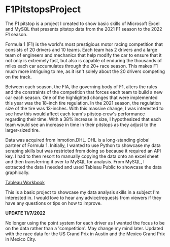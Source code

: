 # F1PitstopsProject
The F1 pitstop is a project I created to show basic skills of Microsoft Excel and MySQL that presents pitstop data from the 2021 F1 season to the 2022 F1 season.

Formula 1 (F1) is the world's most prestigious motor racing competition that consists of 20 drivers and 10 teams. 
Each team has 2 drivers and a large team of engineers and mechanics that help modify the car to ensure that it not only is extremely fast, but also is capable of enduring the thousands of miles each car accumulates through the 20+ race season.
This makes F1 much more intriguing to me, as it isn't solely about the 20 drivers competing on the track.

Between each season, the FIA, the governing body of F1, alters the rules and the constraints of the competition that forces each team to build a new car each season. One of the highlighted changes that were implemented this year was the 18-inch tire regulation. In the 2021 season, the regulation size of the tire was 13-inches. With this massive change, I was interested to see how this would affect each team's pitstop crew's performance regarding their time. With a 38% increase in size, I hypothesized that each team would see an increase in time in their pitstops as they adjust to the larger-sized tire.

Data was acquired from inmotion.DHL. DHL is a long-standing global partner of Formula 1. Initially, I wanted to use Python to showcase my data scraping skills but was restricted from doing so because it required an API key. I had to then resort to manually copying the data onto an excel sheet and then transferring it over to MySQL for analysis. From MySQL, I extracted the data I needed and used Tableau Public to showcase the data graphically.

[Tableau Workbook](https://public.tableau.com/views/Formula1DriverPitstops/F1PitstopProject?:language=en-US&:display_count=n&:origin=viz_share_link)

This is a basic project to showcase my data analysis skills in a subject I'm interested in. I would love to hear any advice/requests from viewers if they have any questions or tips on how to improve.

**UPDATE 11/7/2022**

No longer using the point system for each driver as I wanted the focus to be on the data rather than a 'competition'. May change my mind later. 
Updated with the race data for the US Grand Prix in Austin and the Mexico Grand Prix in Mexico City.
